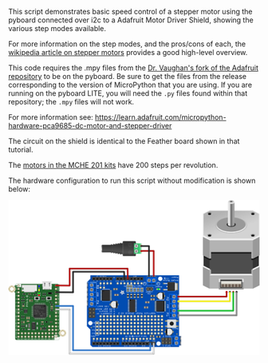 This script demonstrates basic speed control of a stepper motor using the pyboard connected over i2c to a Adafruit Motor Driver Shield, showing the various step modes available.

For more information on the step modes, and the pros/cons of each, the [wikipedia article on stepper motors](https://en.wikipedia.org/wiki/Stepper_motor#Phase_current_waveforms) provides a good high-level overview.

This code requires the .mpy files from the [Dr. Vaughan's fork of the Adafruit repository](https://github.com/DocVaughan/micropython-adafruit-pca9685) to be on the pyboard. Be sure to get the files from the release corresponding to the version of MicroPython that you are using. If you are running on the pyboard LITE, you will need the `.py` files found within that repository; the `.mpy` files will not work.

For more information see:
https://learn.adafruit.com/micropython-hardware-pca9685-dc-motor-and-stepper-driver

The circuit on the shield is identical to the Feather board shown in that tutorial.

The [motors in the MCHE 201 kits](https://www.adafruit.com/product/324) have 200 steps per revolution.

The hardware configuration to run this script without modification is shown below:

![Stepper Motor Hardware Configuration](pyboard_breadboard_motorShield_stepperMotor.png)
